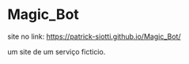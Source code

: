 # Magic_Bot

site no link: https://patrick-siotti.github.io/Magic_Bot/

um site de um serviço ficticio.
